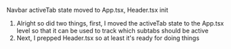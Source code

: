 Navbar activeTab state moved to App.tsx, Header.tsx init
1. Alright so did two things, first, I moved the activeTab state to the App.tsx level so that it can be used to track which subtabs should be active
2. Next, I prepped Header.tsx so at least it's ready for doing things
